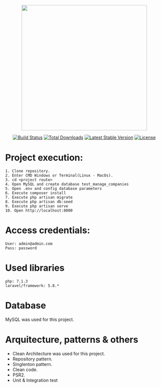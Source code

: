 <p align="center"><img src="https://res.cloudinary.com/dtfbvvkyp/image/upload/v1566331377/laravel-logolockup-cmyk-red.svg" width="400"></p>

<p align="center">
<a href="https://travis-ci.org/laravel/framework"><img src="https://travis-ci.org/laravel/framework.svg" alt="Build Status"></a>
<a href="https://packagist.org/packages/laravel/framework"><img src="https://poser.pugx.org/laravel/framework/d/total.svg" alt="Total Downloads"></a>
<a href="https://packagist.org/packages/laravel/framework"><img src="https://poser.pugx.org/laravel/framework/v/stable.svg" alt="Latest Stable Version"></a>
<a href="https://packagist.org/packages/laravel/framework"><img src="https://poser.pugx.org/laravel/framework/license.svg" alt="License"></a>
</p>

# Project execution:

	1. Clone repository.
	2. Enter CMD Windows or Terminal(Linux - MacOs).
	3. cd <project route>
	4. Open MySQL and create database test_manage_companies
	5. Open .env and config database parameters
	6. Execute composer install 
	7. Execute php artisan migrate
	8. Execute php artisan db:seed
	9. Execute php artisan serve
	10. Open http://localhost:8000
	
# Access credentials:

```
User: admin@admin.com
Pass: password

```

# Used libraries

```
php: 7.1.3
laravel/framework: 5.8.*
```

# Database

MySQL was used for this project.

# Arquitecture, patterns & others

* Clean Architecture was used for this project.
* Repository pattern.
* Singlenton pattern.
* Clean code.
* PSR2. 
* Unit & Integration test

